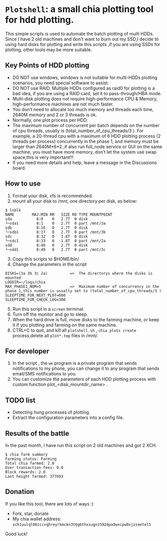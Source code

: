 # `Plotshell`: a small chia plotting tool for hdd plotting.
This simple scripts is used to automate the batch plotting of multi HDDs.   
Since I have 2 old machines and don't want to burn out my SSD,I decide to using hard disks for plotting and write this scripts ,if you are using SSDs for plotting, other tools may be more suitable.

## Key Points of HDD plotting 
- DO NOT use windows, windows is not suitable for multi-HDDs plotting scenarios, you need special software to assist.
- DO NOT use RAID. Multiple HDDs configured as raid0 for plotting is a bad idea, if you are using a RAID card, set it to pass-through/HBA mode.
- Multi-disk plotting does not require high-performance CPU & Memory, high-performance machines are not much faster.
- You don't need to allocate too much memory and threads each time, 2640M memory and 2 or 3 threads is ok.
- Normally, one plot process per HDD.
- The maximum number of concurrent per batch depends on the number of cpu threads, usually is (total_number_of_cpu_threads/3 ). For example, a 20-thread cpu with a maximum of 6 HDD plotting process (2 threads per process) concurrently in the phase 1, and memory must be larger than 2640M\*6\*2 ,if also run full_node service or GUI on the same machine, you must have more memory, don't let the system use swap space,this is very important!!!
- If you need more details and help, leave a message in the Discussions board. 

## How to use
1. Format your disk, xfs is recommended.
2. mount all your disk to /mnt, one directory per disk, as below:
```
$ lsblk
NAME        MAJ:MIN RM   SIZE RO TYPE MOUNTPOINT
sda           8:0    0   2.7T  0 disk 
└─sda1        8:1    0   2.7T  0 part /mnt/3a
sdb           8:16   0   2.7T  0 disk 
└─sdb1        8:17   0   2.7T  0 part /mnt/3b
sdc           8:32   0   1.8T  0 disk 
└─sdc1        8:33   0   1.8T  0 part /mnt/2a
sdd           8:48   0   2.7T  0 disk 
└─sdd1        8:49   0   2.7T  0 part /mnt/3c
```
3. Copy this scripts to  $HOME/bin/
4. Change the parameters in the script
```
DISKS=(3a 3b 3c 2a)          =>  The directorys where the disks is mounted
LOGDIR=~/logs/chia
MAX_PHASE1_NUM=5             =>  Maximum number of concurrency in the phase 1,this number is usually set to (total_number_of_cpu_threads/3 )
SLEEPTIME_FOR_NEXT_PLOT=600
SLEEPTIME_FOR_CHECK_LOG=300
```
5. Run this script in a `screen` terminal.
6. Turn off the monitor and go to sleep.
7. When the hard drive is full, move disks to the farming machine, or keep it if you plotting and farming on the same machine.
8. CTRL+C to quit, and kill all `plotshell.sh` , `chia plots create` process,delete all `plot*.tmp` files in /mnt/.

## For developer
1. In the script , the `we` program is a private program that sends notifications to my phone, you can change it to any program that sends email/SMS notifications to you.
2. You can customize the parameters of each HDD plotting process with custom function plot_<disk_mountdir_name> .

## TODO list
- Detecting hung processes of plotting.
- Extract the configuration parameters into a config file.

## Results of the battle
In the past month, I have run this script on 2 old machines and got 2 XCH.
```
$ chia farm summary
Farming status: Farming
Total chia farmed: 2.0
User transaction fees: 0.0
Block rewards: 2.0
Last height farmed: 377693
```

## Donation
If you like this tool, there are lots of ways :)
- Fork, star, donate
- My chia wallet address: `xch1uulql06zccvqhreyrkmckn3t6g6thxsugnz5924pa3wxcpw0xjzseetel5` 

Good luck!  
